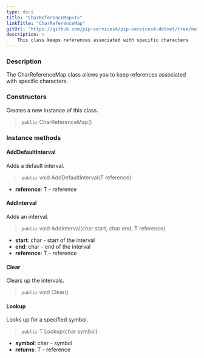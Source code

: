 ```yaml
---
type: docs
title: "CharReferenceMap<T>"
linkTitle: "CharReferenceMap"
gitUrl: "https://github.com/pip-services4/pip-services4-dotnet/tree/main/pip-services4-expressions-dotnet"
description: > 
    This class keeps references associated with specific characters
---
```


### Description

The CharReferenceMap class allows you to keep references associated with specific characters.

### Constructors
Creates a new instance of this class.

> `public` CharReferenceMap()


### Instance methods

#### AddDefaultInterval
Adds a default interval.

> `public` void AddDefaultInterval(T reference)

- **reference**: T - reference


#### AddInterval
Adds an interval.

> `public` void AddInterval(char start, char end, T reference)

- **start**: char - start of the interval
- **end**: char - end of the interval
- **reference**: T - reference


#### Clear
Clears up the intervals.

> `public` void Clear()


#### Lookup
Looks up for a specified symbol.

> `public` T Lookup(char symbol)

- **symbol**: char - symbol
- **returns**: T - reference
